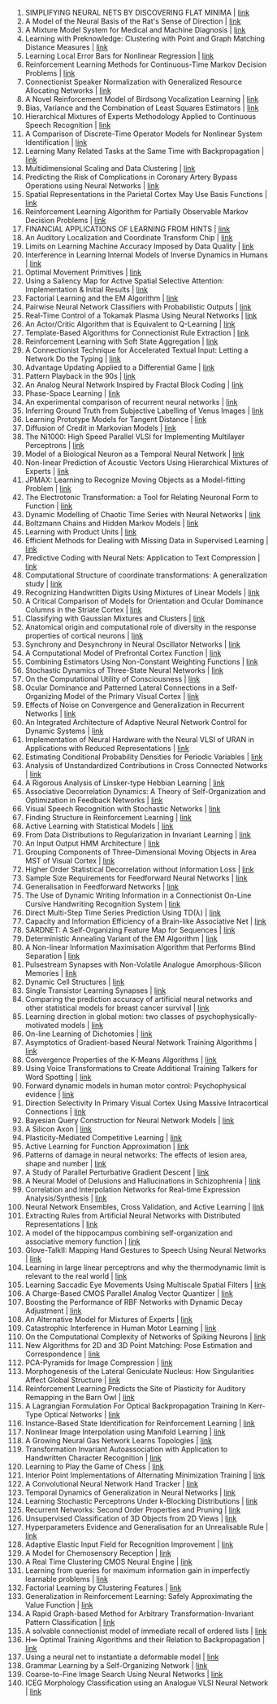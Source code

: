 1. SIMPLIFYING NEURAL NETS BY DISCOVERING FLAT MINIMA | [link](https://papers.nips.cc/paper/1994/hash/01882513d5fa7c329e940dda99b12147-Abstract.html) 
2. A Model of the Neural Basis of the Rat's Sense of Direction | [link](https://papers.nips.cc/paper/1994/hash/024d7f84fff11dd7e8d9c510137a2381-Abstract.html) 
3. A Mixture Model System for Medical and Machine Diagnosis | [link](https://papers.nips.cc/paper/1994/hash/03e0704b5690a2dee1861dc3ad3316c9-Abstract.html) 
4. Learning with Preknowledge: Clustering with Point and Graph Matching Distance Measures | [link](https://papers.nips.cc/paper/1994/hash/043c3d7e489c69b48737cc0c92d0f3a2-Abstract.html) 
5. Learning Local Error Bars for Nonlinear Regression | [link](https://papers.nips.cc/paper/1994/hash/061412e4a03c02f9902576ec55ebbe77-Abstract.html) 
6. Reinforcement Learning Methods for Continuous-Time Markov Decision Problems | [link](https://papers.nips.cc/paper/1994/hash/07871915a8107172b3b5dc15a6574ad3-Abstract.html) 
7. Connectionist Speaker Normalization with Generalized Resource Allocating Networks | [link](https://papers.nips.cc/paper/1994/hash/08fe2621d8e716b02ec0da35256a998d-Abstract.html) 
8. A Novel Reinforcement Model of Birdsong Vocalization Learning | [link](https://papers.nips.cc/paper/1994/hash/0a113ef6b61820daa5611c870ed8d5ee-Abstract.html) 
9. Bias, Variance and the Combination of Least Squares Estimators | [link](https://papers.nips.cc/paper/1994/hash/0b8aff0438617c055eb55f0ba5d226fa-Abstract.html) 
10. Hierarchical Mixtures of Experts Methodology Applied to Continuous Speech Recognition | [link](https://papers.nips.cc/paper/1994/hash/0d0871f0806eae32d30983b62252da50-Abstract.html) 
11. A Comparison of Discrete-Time Operator Models for Nonlinear System Identification | [link](https://papers.nips.cc/paper/1994/hash/0efe32849d230d7f53049ddc4a4b0c60-Abstract.html) 
12. Learning Many Related Tasks at the Same Time with Backpropagation | [link](https://papers.nips.cc/paper/1994/hash/0f840be9b8db4d3fbd5ba2ce59211f55-Abstract.html) 
13. Multidimensional Scaling and Data Clustering | [link](https://papers.nips.cc/paper/1994/hash/1587965fb4d4b5afe8428a4a024feb0d-Abstract.html) 
14. Predicting the Risk of Complications in Coronary Artery Bypass Operations using Neural Networks | [link](https://papers.nips.cc/paper/1994/hash/168908dd3227b8358eababa07fcaf091-Abstract.html) 
15. Spatial Representations in the Parietal Cortex May Use Basis Functions | [link](https://papers.nips.cc/paper/1994/hash/170c944978496731ba71f34c25826a34-Abstract.html) 
16. Reinforcement Learning Algorithm for Partially Observable Markov Decision Problems | [link](https://papers.nips.cc/paper/1994/hash/1c1d4df596d01da60385f0bb17a4a9e0-Abstract.html) 
17. FINANCIAL APPLICATIONS OF LEARNING FROM HINTS | [link](https://papers.nips.cc/paper/1994/hash/1cc3633c579a90cfdd895e64021e2163-Abstract.html) 
18. An Auditory Localization and Coordinate Transform Chip | [link](https://papers.nips.cc/paper/1994/hash/1ce927f875864094e3906a4a0b5ece68-Abstract.html) 
19. Limits on Learning Machine Accuracy Imposed by Data Quality | [link](https://papers.nips.cc/paper/1994/hash/1e056d2b0ebd5c878c550da6ac5d3724-Abstract.html) 
20. Interference in Learning Internal Models of Inverse Dynamics in Humans | [link](https://papers.nips.cc/paper/1994/hash/1e48c4420b7073bc11916c6c1de226bb-Abstract.html) 
21. Optimal Movement Primitives | [link](https://papers.nips.cc/paper/1994/hash/1f4477bad7af3616c1f933a02bfabe4e-Abstract.html) 
22. Using a Saliency Map for Active Spatial Selective Attention: Implementation & Initial Results | [link](https://papers.nips.cc/paper/1994/hash/1f50893f80d6830d62765ffad7721742-Abstract.html) 
23. Factorial Learning and the EM Algorithm | [link](https://papers.nips.cc/paper/1994/hash/20aee3a5f4643755a79ee5f6a73050ac-Abstract.html) 
24. Pairwise Neural Network Classifiers with Probabilistic Outputs | [link](https://papers.nips.cc/paper/1994/hash/210f760a89db30aa72ca258a3483cc7f-Abstract.html) 
25. Real-Time Control of a Tokamak Plasma Using Neural Networks | [link](https://papers.nips.cc/paper/1994/hash/2387337ba1e0b0249ba90f55b2ba2521-Abstract.html) 
26. An Actor/Critic Algorithm that is Equivalent to Q-Learning | [link](https://papers.nips.cc/paper/1994/hash/23ce1851341ec1fa9e0c259de10bf87c-Abstract.html) 
27. Template-Based Algorithms for Connectionist Rule Extraction | [link](https://papers.nips.cc/paper/1994/hash/24896ee4c6526356cc127852413ea3b4-Abstract.html) 
28. Reinforcement Learning with Soft State Aggregation | [link](https://papers.nips.cc/paper/1994/hash/287e03db1d99e0ec2edb90d079e142f3-Abstract.html) 
29. A Connectionist Technique for Accelerated Textual Input: Letting a Network Do the Typing | [link](https://papers.nips.cc/paper/1994/hash/298923c8190045e91288b430794814c4-Abstract.html) 
30. Advantage Updating Applied to a Differential Game | [link](https://papers.nips.cc/paper/1994/hash/2a9d121cd9c3a1832bb6d2cc6bd7a8a7-Abstract.html) 
31. Pattern Playback in the 90s | [link](https://papers.nips.cc/paper/1994/hash/2ab56412b1163ee131e1246da0955bd1-Abstract.html) 
32. An Analog Neural Network Inspired by Fractal Block Coding | [link](https://papers.nips.cc/paper/1994/hash/2ba596643cbbbc20318224181fa46b28-Abstract.html) 
33. Phase-Space Learning | [link](https://papers.nips.cc/paper/1994/hash/2f885d0fbe2e131bfc9d98363e55d1d4-Abstract.html) 
34. An experimental comparison of recurrent neural networks | [link](https://papers.nips.cc/paper/1994/hash/31b3b31a1c2f8a370206f111127c0dbd-Abstract.html) 
35. Inferring Ground Truth from Subjective Labelling of Venus Images | [link](https://papers.nips.cc/paper/1994/hash/3cef96dcc9b8035d23f69e30bb19218a-Abstract.html) 
36. Learning Prototype Models for Tangent Distance | [link](https://papers.nips.cc/paper/1994/hash/3df1d4b96d8976ff5986393e8767f5b2-Abstract.html) 
37. Diffusion of Credit in Markovian Models | [link](https://papers.nips.cc/paper/1994/hash/3e89ebdb49f712c7d90d1b39e348bbbf-Abstract.html) 
38. The Ni1000: High Speed Parallel VLSI for Implementing Multilayer Perceptrons | [link](https://papers.nips.cc/paper/1994/hash/430c3626b879b4005d41b8a46172e0c0-Abstract.html) 
39. Model of a Biological Neuron as a Temporal Neural Network | [link](https://papers.nips.cc/paper/1994/hash/4311359ed4969e8401880e3c1836fbe1-Abstract.html) 
40. Non-linear Prediction of Acoustic Vectors Using Hierarchical Mixtures of Experts | [link](https://papers.nips.cc/paper/1994/hash/437d7d1d97917cd627a34a6a0fb41136-Abstract.html) 
41. JPMAX: Learning to Recognize Moving Objects as a Model-fitting Problem | [link](https://papers.nips.cc/paper/1994/hash/4b0250793549726d5c1ea3906726ebfe-Abstract.html) 
42. The Electrotonic Transformation: a Tool for Relating Neuronal Form to Function | [link](https://papers.nips.cc/paper/1994/hash/4b6538a44a1dfdc2b83477cd76dee98e-Abstract.html) 
43. Dynamic Modelling of Chaotic Time Series with Neural Networks | [link](https://papers.nips.cc/paper/1994/hash/4daa3db355ef2b0e64b472968cb70f0d-Abstract.html) 
44. Boltzmann Chains and Hidden Markov Models | [link](https://papers.nips.cc/paper/1994/hash/4e0cb6fb5fb446d1c92ede2ed8780188-Abstract.html) 
45. Learning with Product Units | [link](https://papers.nips.cc/paper/1994/hash/4fac9ba115140ac4f1c22da82aa0bc7f-Abstract.html) 
46. Efficient Methods for Dealing with Missing Data in Supervised Learning | [link](https://papers.nips.cc/paper/1994/hash/54a367d629152b720749e187b3eaa11b-Abstract.html) 
47. Predictive Coding with Neural Nets: Application to Text Compression | [link](https://papers.nips.cc/paper/1994/hash/5705e1164a8394aace6018e27d20d237-Abstract.html) 
48. Computational Structure of coordinate transformations: A generalization study | [link](https://papers.nips.cc/paper/1994/hash/58e4d44e550d0f7ee0a23d6b02d9b0db-Abstract.html) 
49. Recognizing Handwritten Digits Using Mixtures of Linear Models | [link](https://papers.nips.cc/paper/1994/hash/5c936263f3428a40227908d5a3847c0b-Abstract.html) 
50. A Critical Comparison of Models for Orientation and Ocular Dominance Columns in the Striate Cortex | [link](https://papers.nips.cc/paper/1994/hash/5d616dd38211ebb5d6ec52986674b6e4-Abstract.html) 
51. Classifying with Gaussian Mixtures and Clusters | [link](https://papers.nips.cc/paper/1994/hash/621461af90cadfdaf0e8d4cc25129f91-Abstract.html) 
52. Anatomical origin and computational role of diversity in the response properties of cortical neurons | [link](https://papers.nips.cc/paper/1994/hash/6395ebd0f4b478145ecfbaf939454fa4-Abstract.html) 
53. Synchrony and Desynchrony in Neural Oscillator Networks | [link](https://papers.nips.cc/paper/1994/hash/64223ccf70bbb65a3a4aceac37e21016-Abstract.html) 
54. A Computational Model of Prefrontal Cortex Function | [link](https://papers.nips.cc/paper/1994/hash/65cc2c8205a05d7379fa3a6386f710e1-Abstract.html) 
55. Combining Estimators Using Non-Constant Weighting Functions | [link](https://papers.nips.cc/paper/1994/hash/6602294be910b1e3c4571bd98c4d5484-Abstract.html) 
56. Stochastic Dynamics of Three-State Neural Networks | [link](https://papers.nips.cc/paper/1994/hash/692f93be8c7a41525c0baf2076aecfb4-Abstract.html) 
57. On the Computational Utility of Consciousness | [link](https://papers.nips.cc/paper/1994/hash/6aab1270668d8cac7cef2566a1c5f569-Abstract.html) 
58. Ocular Dominance and Patterned Lateral Connections in a Self-Organizing Model of the Primary Visual Cortex | [link](https://papers.nips.cc/paper/1994/hash/6b180037abbebea991d8b1232f8a8ca9-Abstract.html) 
59. Effects of Noise on Convergence and Generalization in Recurrent Networks | [link](https://papers.nips.cc/paper/1994/hash/6c3cf77d52820cd0fe646d38bc2145ca-Abstract.html) 
60. An Integrated Architecture of Adaptive Neural Network Control for Dynamic Systems | [link](https://papers.nips.cc/paper/1994/hash/6cfe0e6127fa25df2a0ef2ae1067d915-Abstract.html) 
61. Implementation of Neural Hardware with the Neural VLSI of URAN in Applications with Reduced Representations | [link](https://papers.nips.cc/paper/1994/hash/704afe073992cbe4813cae2f7715336f-Abstract.html) 
62. Estimating Conditional Probability Densities for Periodic Variables | [link](https://papers.nips.cc/paper/1994/hash/74bba22728b6185eec06286af6bec36d-Abstract.html) 
63. Analysis of Unstandardized Contributions in Cross Connected Networks | [link](https://papers.nips.cc/paper/1994/hash/7504adad8bb96320eb3afdd4df6e1f60-Abstract.html) 
64. A Rigorous Analysis of Linsker-type Hebbian Learning | [link](https://papers.nips.cc/paper/1994/hash/7634ea65a4e6d9041cfd3f7de18e334a-Abstract.html) 
65. Associative Decorrelation Dynamics: A Theory of Self-Organization and Optimization in Feedback Networks | [link](https://papers.nips.cc/paper/1994/hash/766d856ef1a6b02f93d894415e6bfa0e-Abstract.html) 
66. Visual Speech Recognition with Stochastic Networks | [link](https://papers.nips.cc/paper/1994/hash/7b13b2203029ed80337f27127a9f1d28-Abstract.html) 
67. Finding Structure in Reinforcement Learning | [link](https://papers.nips.cc/paper/1994/hash/7ce3284b743aefde80ffd9aec500e085-Abstract.html) 
68. Active Learning with Statistical Models | [link](https://papers.nips.cc/paper/1994/hash/7f975a56c761db6506eca0b37ce6ec87-Abstract.html) 
69. From Data Distributions to Regularization in Invariant Learning | [link](https://papers.nips.cc/paper/1994/hash/7fa732b517cbed14a48843d74526c11a-Abstract.html) 
70. An Input Output HMM Architecture | [link](https://papers.nips.cc/paper/1994/hash/8065d07da4a77621450aa84fee5656d9-Abstract.html) 
71. Grouping Components of Three-Dimensional Moving Objects in Area MST of Visual Cortex | [link](https://papers.nips.cc/paper/1994/hash/860320be12a1c050cd7731794e231bd3-Abstract.html) 
72. Higher Order Statistical Decorrelation without Information Loss | [link](https://papers.nips.cc/paper/1994/hash/892c91e0a653ba19df81a90f89d99bcd-Abstract.html) 
73. Sample Size Requirements for Feedforward Neural Networks | [link](https://papers.nips.cc/paper/1994/hash/89fcd07f20b6785b92134bd6c1d0fa42-Abstract.html) 
74. Generalisation in Feedforward Networks | [link](https://papers.nips.cc/paper/1994/hash/8b5040a8a5baf3e0e67386c2e3a9b903-Abstract.html) 
75. The Use of Dynamic Writing Information in a Connectionist On-Line Cursive Handwriting Recognition System | [link](https://papers.nips.cc/paper/1994/hash/8b6dd7db9af49e67306feb59a8bdc52c-Abstract.html) 
76. Direct Multi-Step Time Series Prediction Using TD(λ) | [link](https://papers.nips.cc/paper/1994/hash/8d6dc35e506fc23349dd10ee68dabb64-Abstract.html) 
77. Capacity and Information Efficiency of a Brain-like Associative Net | [link](https://papers.nips.cc/paper/1994/hash/8f468c873a32bb0619eaeb2050ba45d1-Abstract.html) 
78. SARDNET: A Self-Organizing Feature Map for Sequences | [link](https://papers.nips.cc/paper/1994/hash/90794e3b050f815354e3e29e977a88ab-Abstract.html) 
79. Deterministic Annealing Variant of the EM Algorithm | [link](https://papers.nips.cc/paper/1994/hash/92262bf907af914b95a0fc33c3f33bf6-Abstract.html) 
80. A Non-linear Information Maximisation Algorithm that Performs Blind Separation | [link](https://papers.nips.cc/paper/1994/hash/9232fe81225bcaef853ae32870a2b0fe-Abstract.html) 
81. Pulsestream Synapses with Non-Volatile Analogue Amorphous-Silicon Memories | [link](https://papers.nips.cc/paper/1994/hash/9246444d94f081e3549803b928260f56-Abstract.html) 
82. Dynamic Cell Structures | [link](https://papers.nips.cc/paper/1994/hash/92977ae4d2ba21425a59afb269c2a14e-Abstract.html) 
83. Single Transistor Learning Synapses | [link](https://papers.nips.cc/paper/1994/hash/934815ad542a4a7c5e8a2dfa04fea9f5-Abstract.html) 
84. Comparing the prediction accuracy of artificial neural networks and other statistical models for breast cancer survival | [link](https://papers.nips.cc/paper/1994/hash/9908279ebbf1f9b250ba689db6a0222b-Abstract.html) 
85. Learning direction in global motion: two classes of psychophysically-motivated models | [link](https://papers.nips.cc/paper/1994/hash/9ab0d88431732957a618d4a469a0d4c3-Abstract.html) 
86. On-line Learning of Dichotomies | [link](https://papers.nips.cc/paper/1994/hash/9c01802ddb981e6bcfbec0f0516b8e35-Abstract.html) 
87. Asymptotics of Gradient-based Neural Network Training Algorithms | [link](https://papers.nips.cc/paper/1994/hash/9f53d83ec0691550f7d2507d57f4f5a2-Abstract.html) 
88. Convergence Properties of the K-Means Algorithms | [link](https://papers.nips.cc/paper/1994/hash/a1140a3d0df1c81e24ae954d935e8926-Abstract.html) 
89. Using Voice Transformations to Create Additional Training Talkers for Word Spotting | [link](https://papers.nips.cc/paper/1994/hash/a3d68b461bd9d3533ee1dd3ce4628ed4-Abstract.html) 
90. Forward dynamic models in human motor control: Psychophysical evidence | [link](https://papers.nips.cc/paper/1994/hash/a4300b002bcfb71f291dac175d52df94-Abstract.html) 
91. Direction Selectivity In Primary Visual Cortex Using Massive Intracortical Connections | [link](https://papers.nips.cc/paper/1994/hash/a64c94baaf368e1840a1324e839230de-Abstract.html) 
92. Bayesian Query Construction for Neural Network Models | [link](https://papers.nips.cc/paper/1994/hash/a9b7ba70783b617e9998dc4dd82eb3c5-Abstract.html) 
93. A Silicon Axon | [link](https://papers.nips.cc/paper/1994/hash/aa169b49b583a2b5af89203c2b78c67c-Abstract.html) 
94. Plasticity-Mediated Competitive Learning | [link](https://papers.nips.cc/paper/1994/hash/aa68c75c4a77c87f97fb686b2f068676-Abstract.html) 
95. Active Learning for Function Approximation | [link](https://papers.nips.cc/paper/1994/hash/acf4b89d3d503d8252c9c4ba75ddbf6d-Abstract.html) 
96. Patterns of damage in neural networks: The effects of lesion area, shape and number | [link](https://papers.nips.cc/paper/1994/hash/b55ec28c52d5f6205684a473a2193564-Abstract.html) 
97. A Study of Parallel Perturbative Gradient Descent | [link](https://papers.nips.cc/paper/1994/hash/b56a18e0eacdf51aa2a5306b0f533204-Abstract.html) 
98. A Neural Model of Delusions and Hallucinations in Schizophrenia | [link](https://papers.nips.cc/paper/1994/hash/b6a1085a27ab7bff7550f8a3bd017df8-Abstract.html) 
99. Correlation and Interpolation Networks for Real-time Expression Analysis/Synthesis | [link](https://papers.nips.cc/paper/1994/hash/b706835de79a2b4e80506f582af3676a-Abstract.html) 
100. Neural Network Ensembles, Cross Validation, and Active Learning | [link](https://papers.nips.cc/paper/1994/hash/b8c37e33defde51cf91e1e03e51657da-Abstract.html) 
101. Extracting Rules from Artificial Neural Networks with Distributed Representations | [link](https://papers.nips.cc/paper/1994/hash/bea5955b308361a1b07bc55042e25e54-Abstract.html) 
102. A model of the hippocampus combining self-organization and associative memory function | [link](https://papers.nips.cc/paper/1994/hash/c22abfa379f38b5b0411bc11fa9bf92f-Abstract.html) 
103. Glove-TalkII: Mapping Hand Gestures to Speech Using Neural Networks | [link](https://papers.nips.cc/paper/1994/hash/c2aee86157b4a40b78132f1e71a9e6f1-Abstract.html) 
104. Learning in large linear perceptrons and why the thermodynamic limit is relevant to the real world | [link](https://papers.nips.cc/paper/1994/hash/c32d9bf27a3da7ec8163957080c8628e-Abstract.html) 
105. Learning Saccadic Eye Movements Using Multiscale Spatial Filters | [link](https://papers.nips.cc/paper/1994/hash/c4015b7f368e6b4871809f49debe0579-Abstract.html) 
106. A Charge-Based CMOS Parallel Analog Vector Quantizer | [link](https://papers.nips.cc/paper/1994/hash/c4b31ce7d95c75ca70d50c19aef08bf1-Abstract.html) 
107. Boosting the Performance of RBF Networks with Dynamic Decay Adjustment | [link](https://papers.nips.cc/paper/1994/hash/c8c41c4a18675a74e01c8a20e8a0f662-Abstract.html) 
108. An Alternative Model for Mixtures of Experts | [link](https://papers.nips.cc/paper/1994/hash/c8fbbc86abe8bd6a5eb6a3b4d0411301-Abstract.html) 
109. Catastrophic Interference in Human Motor Learning | [link](https://papers.nips.cc/paper/1994/hash/ca75910166da03ff9d4655a0338e6b09-Abstract.html) 
110. On the Computational Complexity of Networks of Spiking Neurons | [link](https://papers.nips.cc/paper/1994/hash/cbb6a3b884f4f88b3a8e3d44c636cbd8-Abstract.html) 
111. New Algorithms for 2D and 3D Point Matching: Pose Estimation and Correspondence | [link](https://papers.nips.cc/paper/1994/hash/cc1aa436277138f61cda703991069eaf-Abstract.html) 
112. PCA-Pyramids for Image Compression | [link](https://papers.nips.cc/paper/1994/hash/ccc0aa1b81bf81e16c676ddb977c5881-Abstract.html) 
113. Morphogenesis of the Lateral Geniculate Nucleus: How Singularities Affect Global Structure | [link](https://papers.nips.cc/paper/1994/hash/cfbce4c1d7c425baf21d6b6f2babe6be-Abstract.html) 
114. Reinforcement Learning Predicts the Site of Plasticity for Auditory Remapping in the Barn Owl | [link](https://papers.nips.cc/paper/1994/hash/d045c59a90d7587d8d671b5f5aec4e7c-Abstract.html) 
115. A Lagrangian Formulation For Optical Backpropagation Training In Kerr-Type Optical Networks | [link](https://papers.nips.cc/paper/1994/hash/d240e3d38a8882ecad8633c8f9c78c9b-Abstract.html) 
116. Instance-Based State Identification for Reinforcement Learning | [link](https://papers.nips.cc/paper/1994/hash/d2ed45a52bc0edfa11c2064e9edee8bf-Abstract.html) 
117. Nonlinear Image Interpolation using Manifold Learning | [link](https://papers.nips.cc/paper/1994/hash/d516b13671a4179d9b7b458a6ebdeb92-Abstract.html) 
118. A Growing Neural Gas Network Learns Topologies | [link](https://papers.nips.cc/paper/1994/hash/d56b9fc4b0f1be8871f5e1c40c0067e7-Abstract.html) 
119. Transformation Invariant Autoassociation with Application to Handwritten Character Recognition | [link](https://papers.nips.cc/paper/1994/hash/d707329bece455a462b58ce00d1194c9-Abstract.html) 
120. Learning to Play the Game of Chess | [link](https://papers.nips.cc/paper/1994/hash/d7322ed717dedf1eb4e6e52a37ea7bcd-Abstract.html) 
121. Interior Point Implementations of Alternating Minimization Training | [link](https://papers.nips.cc/paper/1994/hash/d79aac075930c83c2f1e369a511148fe-Abstract.html) 
122. A Convolutional Neural Network Hand Tracker | [link](https://papers.nips.cc/paper/1994/hash/d93ed5b6db83be78efb0d05ae420158e-Abstract.html) 
123. Temporal Dynamics of Generalization in Neural Networks | [link](https://papers.nips.cc/paper/1994/hash/da0d1111d2dc5d489242e60ebcbaf988-Abstract.html) 
124. Learning Stochastic Perceptrons Under k-Blocking Distributions | [link](https://papers.nips.cc/paper/1994/hash/dd8eb9f23fbd362da0e3f4e70b878c16-Abstract.html) 
125. Recurrent Networks: Second Order Properties and Pruning | [link](https://papers.nips.cc/paper/1994/hash/df6d2338b2b8fce1ec2f6dda0a630eb0-Abstract.html) 
126. Unsupervised Classification of 3D Objects from 2D Views | [link](https://papers.nips.cc/paper/1994/hash/e205ee2a5de471a70c1fd1b46033a75f-Abstract.html) 
127. Hyperparameters Evidence and Generalisation for an Unrealisable Rule | [link](https://papers.nips.cc/paper/1994/hash/e6cb2a3c14431b55aa50c06529eaa21b-Abstract.html) 
128. Adaptive Elastic Input Field for Recognition Improvement | [link](https://papers.nips.cc/paper/1994/hash/e744f91c29ec99f0e662c9177946c627-Abstract.html) 
129. A Model for Chemosensory Reception | [link](https://papers.nips.cc/paper/1994/hash/e820a45f1dfc7b95282d10b6087e11c0-Abstract.html) 
130. A Real Time Clustering CMOS Neural Engine | [link](https://papers.nips.cc/paper/1994/hash/ec5aa0b7846082a2415f0902f0da88f2-Abstract.html) 
131. Learning from queries for maximum information gain in imperfectly learnable problems | [link](https://papers.nips.cc/paper/1994/hash/eeb69a3cb92300456b6a5f4162093851-Abstract.html) 
132. Factorial Learning by Clustering Features | [link](https://papers.nips.cc/paper/1994/hash/ef4e3b775c934dada217712d76f3d51f-Abstract.html) 
133. Generalization in Reinforcement Learning: Safely Approximating the Value Function | [link](https://papers.nips.cc/paper/1994/hash/ef50c335cca9f340bde656363ebd02fd-Abstract.html) 
134. A Rapid Graph-based Method for Arbitrary Transformation-Invariant Pattern Classification | [link](https://papers.nips.cc/paper/1994/hash/f33ba15effa5c10e873bf3842afb46a6-Abstract.html) 
135. A solvable connectionist model of immediate recall of ordered lists | [link](https://papers.nips.cc/paper/1994/hash/f47d0ad31c4c49061b9e505593e3db98-Abstract.html) 
136. H∞ Optimal Training Algorithms and their Relation to Backpropagation | [link](https://papers.nips.cc/paper/1994/hash/f57a2f557b098c43f11ab969efe1504b-Abstract.html) 
137. Using a neural net to instantiate a deformable model | [link](https://papers.nips.cc/paper/1994/hash/fba9d88164f3e2d9109ee770223212a0-Abstract.html) 
138. Grammar Learning by a Self-Organizing Network | [link](https://papers.nips.cc/paper/1994/hash/fe7ee8fc1959cc7214fa21c4840dff0a-Abstract.html) 
139. Coarse-to-Fine Image Search Using Neural Networks | [link](https://papers.nips.cc/paper/1994/hash/fec8d47d412bcbeece3d9128ae855a7a-Abstract.html) 
140. ICEG Morphology Classification using an Analogue VLSI Neural Network | [link](https://papers.nips.cc/paper/1994/hash/fed33392d3a48aa149a87a38b875ba4a-Abstract.html) 
